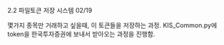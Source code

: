 2.2 파일토큰 저장 시스템 02/19

몇가지 종목만 거래하고 싶을때, 이 토큰들을 저장하는 과정.
KIS_Common.py에 token을 한국투자증권에 보내서 받아오는 과정을 진행함.
